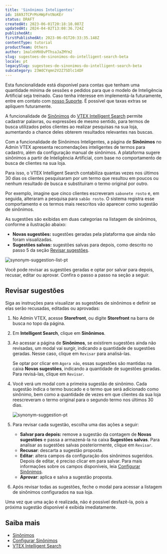 ```yaml
---
title: 'Sinônimos Inteligentes'
id: 18A9JTCPrMsHWpFntNoKEr
status: DRAFT
createdAt: 2023-06-01T20:18:10.087Z
updatedAt: 2024-04-02T13:08:36.724Z
publishedAt: 
firstPublishedAt: 2023-06-01T20:33:35.148Z
contentType: tutorial
productTeam: Others
author: 1malnhMX0vPThsaJaZMYm2
slug: sugestoes-de-sinonimos-do-intelligent-search-beta
locale: pt
legacySlug: sugestoes-de-sinonimos-do-intelligent-search-beta
subcategory: 23WdCYqmn2V2Z7SDlc14DF
---
```


<div class="alert alert-info">
  <p>Esta funcionalidade está  disponível para contas que tenham uma quantidade mínima de sessões e pedidos para que o modelo de Inteligência Artificial seja treinado. Caso tenha interesse em implementá-la futuramente, entre em contato com <a href="https://support.vtex.com/hc/pt-br/requests">nosso Suporte</a>. É possível que taxas extras se apliquem futuramente.</p>
</div>

A funcionalidade de [Sinônimos](https://help.vtex.com/pt/tracks/vtex-intelligent-search--19wrbB7nEQcmwzDPl1l4Cb/1pxAWPEglBey1UFdvcetZV) do [VTEX Intelligent Search](https://help.vtex.com/pt/tracks/vtex-intelligent-search--19wrbB7nEQcmwzDPl1l4Cb/3qgT47zY08biLP3d5os3DG) permite cadastrar palavras, ou expressões de mesmo sentido, para termos de busca utilizados pelos clientes ao realizar pesquisas na sua loja, aumentando a chance deles obterem resultados relevantes nas buscas.

Com a funcionalidade de Sinônimos Inteligentes, a página de **Sinônimos** no Admin VTEX apresenta recomendações inteligentes de termos para cadastro, além da configuração manual de sinônimos. A plataforma sugere sinônimos a partir de Inteligência Artificial, com base no comportamento de busca de clientes na sua loja.

Para isso, o VTEX Intelligent Search contabiliza quantas vezes nos últimos 30 dias os clientes pesquisaram por um termo que resultou em poucos ou nenhum resultado de busca e substituíram o termo original por outro. 

Por exemplo, imagine que cinco clientes escreveram `sabonete rosto` e, em seguida, alteraram a pesquisa para `sabão rosto`. O sistema registra esse comportamento e os termos mais reescritos vão aparecer como sugestão de sinônimos.

As sugestões são exibidas em duas categorias na listagem de sinônimos, conforme a ilustração abaixo:

* **Novas sugestões:** sugestões geradas pela plataforma que ainda não foram visualizadas.
* **Sugestões salvas:** sugestões salvas para depois, como descrito no passo 5 da seção [Revisar sugestões](#revisar-sugestoes).

![synonym-suggestion-list-pt](//images.ctfassets.net/alneenqid6w5/YxS5i9kNqByGvZkPXyioK/188a778320a17c36d1af8a39ab15d4f4/synonym-suggestion-list-pt.png)

Você pode revisar as sugestões geradas e optar por salvar para depois, recusar, editar ou aprovar. Confira o passo a passo na seção a seguir.

## Revisar sugestões

Siga as instruções para visualizar as sugestões de sinônimos e definir se elas serão recusadas, editadas ou aprovadas:

1. No Admin VTEX, acesse **Storefront**, ou digite **Storefront** na barra de busca no topo da página.
2. Em **Intelligent Search**, clique em **Sinônimos**.
3. Ao acessar a página de **Sinônimos**, se existirem sugestões ainda não revisadas, um modal vai surgir, indicando a quantidade de sugestões geradas. Nesse caso, clique em `Revisar` para analisá-las.

    Se optar por clicar em `Agora não`, essas sugestões são mantidas na caixa **Novas sugestões**, indicando a quantidade de sugestões geradas. Para revisá-las, clique em `Revisar`.

4. Você verá um modal com a primeira sugestão de sinônimo. Cada sugestão indica o termo buscado e o termo que será adicionado como sinônimo, bem como a quantidade de vezes em que clientes da sua loja reescreveram o termo original para o segundo termo nos últimos 30 dias.

   ![synonym-suggestion-pt](//images.ctfassets.net/alneenqid6w5/187mlOYBTMHniFVEJGgUP3/f1e5f45d51ed3d98bd1b85e7ddcbed9e/synonym-suggestion-pt.png)

5. Para revisar cada sugestão, escolha uma das ações a seguir:

    * <i class="fas fa-bookmark"></i> **Salvar para depois:** remove a sugestão da contagem de **Novas sugestões** e passa a armazená-la na caixa **Sugestões salvas**. Para analisar as sugestões salvas posteriormente, clique em `Revisar`.
    * <i class="fas fa-times-circle"></i> **Recusar**: descarta a sugestão proposta.
    * <i class="fas fa-pencil-alt"></i> **Editar**: altera campos da configuração dos sinônimos sugeridos. Depois de editar, é preciso clicar em <i class="fas fa-check-circle"></i> para salvar. Para mais informações sobre os campos disponíveis, leia [Configurar Sinônimos](https://help.vtex.com/pt/tracks/vtex-intelligent-search--19wrbB7nEQcmwzDPl1l4Cb/3ExbC3QKNF4zH7Gs8jD1cL).
    * <i class="fas fa-check-circle"></i> **Aprovar**: aplica e salva a sugestão proposta.
6. Após revisar todas as sugestões, feche o modal para acessar a listagem de sinônimos configurados na sua loja.

<div class="alert alert-error">
  <p>Uma vez que uma ação é realizada, não é possível desfazê-la, pois a próxima sugestão disponível é exibida imediatamente.</p>
</div>

## Saiba mais

* [Sinônimos](https://help.vtex.com/pt/tracks/vtex-intelligent-search--19wrbB7nEQcmwzDPl1l4Cb/1pxAWPEglBey1UFdvcetZV)
* [Configurar Sinônimos](https://help.vtex.com/pt/tracks/vtex-intelligent-search--19wrbB7nEQcmwzDPl1l4Cb/3ExbC3QKNF4zH7Gs8jD1cL)
* [VTEX Intelligent Search](https://help.vtex.com/pt/tracks/vtex-intelligent-search--19wrbB7nEQcmwzDPl1l4Cb/3qgT47zY08biLP3d5os3DG)
